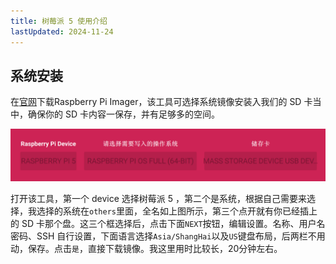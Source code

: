 ```yaml
---
title: 树莓派 5 使用介绍
lastUpdated: 2024-11-24
---
```


## 系统安装

在[官网](https://www.raspberrypi.com/software/)下载Raspberry Pi Imager，该工具可选择系统镜像安装入我们的 SD 卡当中，确保你的 SD 卡内容一保存，并有足够多的空间。

![s500](../../../../assets/images/dbj1-1.png)

打开该工具，第一个 device 选择树莓派 5 ，第二个是系统，根据自己需要来选择，我选择的系统在`others`里面，全名如上图所示，第三个点开就有你已经插上的 SD 卡那个盘。这三个框选择后，点击下面`NEXT`按钮，编辑设置。名称、用户名密码、SSH 自行设置，下面语言选择`Asia/ShangHai`以及`US`键盘布局，后两栏不用动，保存。点击`是`，直接下载镜像。我这里用时比较长，20分钟左右。

